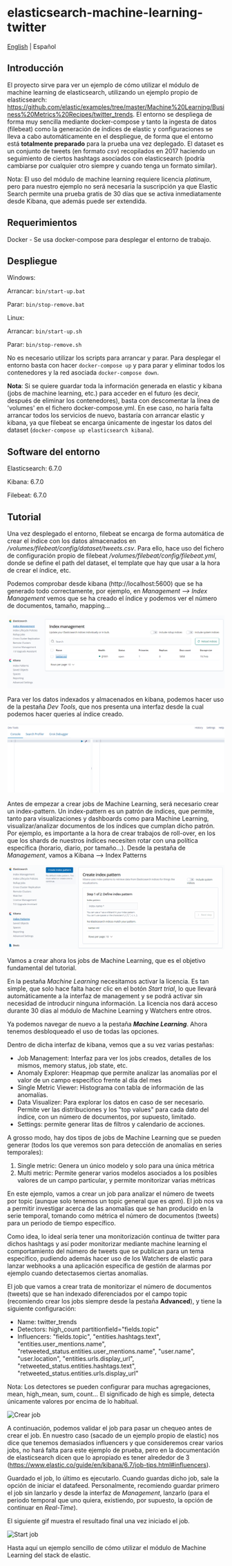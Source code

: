 # elasticsearch-machine-learning-twitter

[English](./README.md) | Español

## Introducción

El proyecto sirve para ver un ejemplo de cómo utilizar el módulo de machine learning de elasticsearch, utilizando un ejemplo propio de elasticsearch: https://github.com/elastic/examples/tree/master/Machine%20Learning/Business%20Metrics%20Recipes/twitter_trends. El entorno se despliega de forma muy sencilla mediante docker-compose y tanto la ingesta de datos (filebeat) como la generación de índices de elastic y configuraciones se lleva a cabo automáticamente en el despliegue, de forma que el entorno está **totalmente preparado** para la prueba una vez deplegado. El dataset es un conjunto de tweets (en formato *csv*) recopilados en 2017 haciendo un seguimiento de ciertos hashtags asociados con elasticsearch (podría cambiarse por cualquier otro siempre y cuando tenga un formato similar).

Nota: El uso del módulo de machine learning requiere licencia *platinum*, pero para nuestro ejemplo no será necesaria la suscripción ya que Elastic Search permite una prueba gratis de 30 días que se activa inmediatamente desde Kibana, que además puede ser extendida.

## Requerimientos

Docker - Se usa docker-compose para desplegar el entorno de trabajo.

## Despliegue

Windows: 

Arrancar: ```bin/start-up.bat```

Parar: ```bin/stop-remove.bat```

Linux: 

Arrancar: ```bin/start-up.sh```

Parar: ```bin/stop-remove.sh```

No es necesario utilizar los scripts para arrancar y parar. Para desplegar el entorno basta con hacer ```docker-compose up``` y para parar y eliminar todos los contenedores y la red asociada ```docker-compose down```.

**Nota**: Si se quiere guardar toda la información generada en elastic y kibana (jobs de machine learning, etc.) para acceder en el futuro (es decir, después de eliminar los contenedores), basta con descomentar la línea de 'volumes' en el fichero docker-compose.yml. En ese caso, no haría falta arrancar todos los servicios de nuevo, bastaría con arrancar elastic y kibana, ya que filebeat se encarga únicamente de ingestar los datos del dataset (```docker-compose up elasticsearch kibana```).

## Software del entorno

Elasticsearch: 6.7.0

Kibana: 6.7.0

Filebeat: 6.7.0

## Tutorial

Una vez desplegado el entorno, filebeat se encarga de forma automática de crear el índice con los datos almacenados en */volumes/filebeat/config/dataset/tweets.csv*. Para ello, hace uso del fichero de configuración propio de filebeat */volumes/filebeat/config/filebeat.yml*, donde se define el path del dataset, el template que hay que usar a la hora de crear el índice, etc.

Podemos comprobar desde kibana (http://localhost:5600) que se ha generado todo correctamente, por ejemplo, en *Management --> Index Management* vemos que se ha creado el índice y podemos ver el número de documentos, tamaño, mapping...

![Index Management](/assets/indexManagement.png)

Para ver los datos indexados y almacenados en kibana, podemos hacer uso de la pestaña *Dev Tools*, que nos presenta una interfaz desde la cual podemos hacer queries al índice creado.

![Consulta al índice twitter-ml](/assets/devTools.gif)

Antes de empezar a crear jobs de Machine Learning, será necesario crear un index-pattern. Un index-pattern es un patrón de índices, que permite, tanto para visualizaciones y dashboards como para Machine Learning, visualizar/analizar documentos de los índices que cumplan dicho patrón. Por ejemplo, es importante a la hora de crear trabajos de roll-over, en los que los shards de nuestros índices necesiten rotar con una política específica (horario, diario, por tamaño...). Desde la pestaña de *Management*, vamos a Kibana --> Index Patterns

![Crear index-pattern](/assets/indexPattern.gif)

Vamos a crear ahora los jobs de Machine Learning, que es el objetivo fundamental del tutorial.

En la pestaña *Machine Learning* necesitamos activar la licencia. Es tan simple, que solo hace falta hacer clic en el botón *Start trial*, lo que llevará automáticamente a la interfaz de management y se podrá activar sin necesidad de introducir ninguna información. La licencia nos dará acceso durante 30 días al módulo de Machine Learning y Watchers entre otros.

Ya podemos navegar de nuevo a la pestaña ***Machine Learning***. Ahora tenemos desbloqueado el uso de todas las opciones.

Dentro de dicha interfaz de kibana, vemos que a su vez varias pestañas:

- Job Management: Interfaz para ver los jobs creados, detalles de los mismos, memory status, job state, etc.
- Anomaly Explorer: Heapmap que permite analizar las anomalías por el valor de un campo específico frente al día del mes
- Single Metric Viewer: Histograma con tabla de información de las anomalías.
- Data Visualizer: Para explorar los datos en caso de ser necesario. Permite ver las distribuciones y los "top values" para cada dato del índice, con un número de documentos, por supuesto, limitado.
- Settings: permite generar litas de filtros y calendario de acciones.

A grosso modo, hay dos tipos de jobs de Machine Learning que se pueden generar (todos los que veremos son para detección de anomalías en series temporales):

1. Single metric: Genera un único modelo y solo para una única métrica
2. Multi metric: Permite generar varios modelos asociados a los posibles valores de un campo particular, y permite monitorizar varias métricas

En este ejemplo, vamos a crear un job para analizar el número de tweets por topic (aunque solo tenemos un topic general que es *apm*). El job nos va a permitir investigar acerca de las anomalías que se han producido en la serie temporal, tomando como métrica el número de documentos (tweets) para un periodo de tiempo específico.

Como idea, lo ideal sería tener una monitorización continua de twitter para dichos hashtags y así poder monitorizar mediante machine learning el comportamiento del número de tweets que se publican para un tema específico, pudiendo además hacer uso de los Watchers de elastic para lanzar webhooks a una aplicación específica de gestión de alarmas por ejemplo cuando detectasemos ciertas anomalías.

El job que vamos a crear trata de monitorizar el número de documentos (tweets) que se han indexado diferenciados por el campo topic (recomiendo crear los jobs siempre desde la pestaña **Advanced**), y tiene la siguiente configuración:

- Name: twitter_trends
- Detectors: high_count partitionfield="fields.topic"
- Influencers: "fields.topic", "entities.hashtags.text", "entities.user_mentions.name", "retweeted_status.entities.user_mentions.name", "user.name", "user.location", "entities.urls.display_url", "retweeted_status.entities.hashtags.text", "retweeted_status.entities.urls.display_url"

Nota: Los detectores se pueden configurar para muchas agregaciones, mean, high_mean, sum, count... El significado de high es simple, detecta únicamente valores por encima de lo habitual.

![Crear job](/assets/createJob.gif)

A continuación, podemos validar el job para pasar un chequeo antes de crear el job. En nuestro caso (sacado de un ejemplo propio de elastic) nos dice que tenemos demasiados influencers y que consideremos crear varios jobs, no hará falta para este ejemplo de prueba, pero en la documentación de elasticsearch dicen que lo apropiado es tener alrededor de 3 (https://www.elastic.co/guide/en/kibana/6.7/job-tips.html#influencers).

Guardado el job, lo último es ejecutarlo. Cuando guardas dicho job, sale la opción de iniciar el datafeed. Personalmente, recomiendo guardar primero el job sin lanzarlo y desde la interfaz de *Management*, lanzarlo (para el periodo temporal que uno quiera, existiendo, por supuesto, la opción de continuar en *Real-Time*).

El siguiente gif muestra el resultado final una vez iniciado el job.

![Start job](/assets/startJob.gif)

Hasta aquí un ejemplo sencillo de cómo utilizar el módulo de Machine Learning del stack de elastic.
